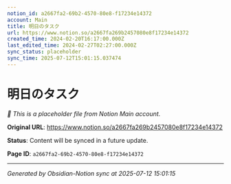 ```yaml
---
notion_id: a2667fa2-69b2-4570-80e8-f17234e14372
account: Main
title: 明日のタスク
url: https://www.notion.so/a2667fa269b2457080e8f17234e14372
created_time: 2024-02-20T16:17:00.000Z
last_edited_time: 2024-02-27T02:27:00.000Z
sync_status: placeholder
sync_time: 2025-07-12T15:01:15.037474
---
```


# 明日のタスク

*🔄 This is a placeholder file from Notion Main account.*

**Original URL**: https://www.notion.so/a2667fa269b2457080e8f17234e14372

**Status**: Content will be synced in a future update.

**Page ID**: `a2667fa2-69b2-4570-80e8-f17234e14372`

---

*Generated by Obsidian-Notion sync at 2025-07-12 15:01:15*
